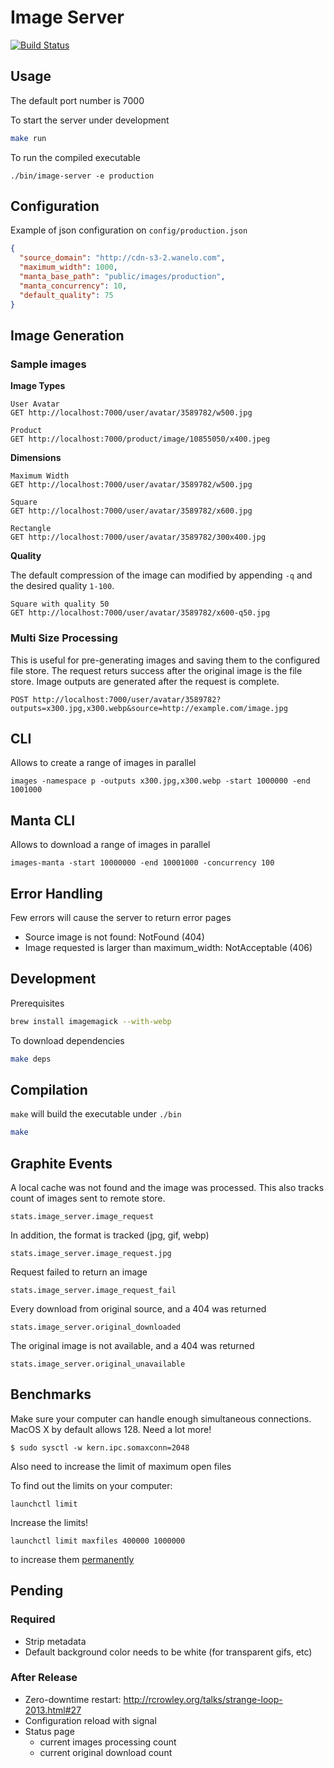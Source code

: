 # Image Server

[![Build Status](https://magnum.travis-ci.com/wanelo/image-server.svg?token=xxYxjHDAXkDK41qZ1dqA&branch=master)](https://magnum.travis-ci.com/wanelo/image-server)

## Usage

The default port number is 7000

To start the server under development
```bash
make run
```

To run the compiled executable
```
./bin/image-server -e production
```

## Configuration

Example of json configuration on `config/production.json`
```json
{
  "source_domain": "http://cdn-s3-2.wanelo.com",
  "maximum_width": 1000,
  "manta_base_path": "public/images/production",
  "manta_concurrency": 10,
  "default_quality": 75
}

```

## Image Generation

### Sample images

**Image Types**

    User Avatar
    GET http://localhost:7000/user/avatar/3589782/w500.jpg

    Product
    GET http://localhost:7000/product/image/10855050/x400.jpeg


**Dimensions**

    Maximum Width
    GET http://localhost:7000/user/avatar/3589782/w500.jpg

    Square
    GET http://localhost:7000/user/avatar/3589782/x600.jpg

    Rectangle
    GET http://localhost:7000/user/avatar/3589782/300x400.jpg

**Quality**

The default compression of the image can modified by appending `-q` and the desired quality `1-100`.

    Square with quality 50
    GET http://localhost:7000/user/avatar/3589782/x600-q50.jpg

### Multi Size Processing

This is useful for pre-generating images and saving them to the configured file store.
The request returs success after the original image is the file store.
Image outputs are generated after the request is complete.

    POST http://localhost:7000/user/avatar/3589782?outputs=x300.jpg,x300.webp&source=http://example.com/image.jpg

## CLI

Allows to create a range of images in parallel
```shell
images -namespace p -outputs x300.jpg,x300.webp -start 1000000 -end 1001000
```

## Manta CLI

Allows to download a range of images in parallel
```shell
images-manta -start 10000000 -end 10001000 -concurrency 100
```



## Error Handling

Few errors will cause the server to return error pages

- Source image is not found: NotFound (404)
- Image requested is larger than maximum_width: NotAcceptable (406)

## Development

Prerequisites

```bash
brew install imagemagick --with-webp
```

To download dependencies
```bash
make deps
```

## Compilation

`make` will build the executable under `./bin`
```bash
make
```

## Graphite Events

A local cache was not found and the image was processed. This also tracks count of images sent to remote store.
```
stats.image_server.image_request
```

In addition, the format is tracked (jpg, gif, webp)
```
stats.image_server.image_request.jpg
```

Request failed to return an image
```
stats.image_server.image_request_fail
```

Every download from original source, and a 404 was returned
```
stats.image_server.original_downloaded
```

The original image is not available, and a 404 was returned
```
stats.image_server.original_unavailable
```

## Benchmarks

Make sure your computer can handle enough simultaneous connections. MacOS X by default allows 128. Need a lot more!

```shell
$ sudo sysctl -w kern.ipc.somaxconn=2048
```

Also need to increase the limit of maximum open files

To find out the limits on your computer:
```shell
launchctl limit
```

Increase the limits!
```shell
launchctl limit maxfiles 400000 1000000
```

to increase them [permanently](https://coderwall.com/p/lfjoaq)

## Pending

### Required
- Strip metadata
- Default background color needs to be white (for transparent gifs, etc)

### After Release

- Zero-downtime restart: http://rcrowley.org/talks/strange-loop-2013.html#27
- Configuration reload with signal
- Status page
  - current images processing count
  - current original download count
